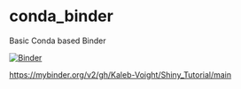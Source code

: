 # conda_binder
Basic Conda based Binder

[![Binder](https://mybinder.org/badge_logo.svg)](https://mybinder.org/v2/gh/Kaleb-Voight/Shiny_Tutorial/main)

https://mybinder.org/v2/gh/Kaleb-Voight/Shiny_Tutorial/main
